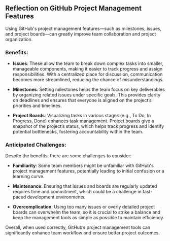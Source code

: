## Reflection on GitHub Project Management Features

Using GitHub's project management features—such as milestones, issues, and project boards—can greatly improve team collaboration and project organization. 

### Benefits:
- **Issues**: These allow the team to break down complex tasks into smaller, manageable components, making it easier to track progress and assign responsibilities. With a centralized place for discussion, communication becomes more streamlined, reducing the chance of misunderstandings.
  
- **Milestones**: Setting milestones helps the team focus on key deliverables by organizing related issues under specific goals. This provides clarity on deadlines and ensures that everyone is aligned on the project’s priorities and timelines.

- **Project Boards**: Visualizing tasks in various stages (e.g., To Do, In Progress, Done) enhances task management. Project boards give a snapshot of the project’s status, which helps track progress and identify potential bottlenecks, fostering accountability within the team.

### Anticipated Challenges:
Despite the benefits, there are some challenges to consider:
- **Familiarity**: Some team members might be unfamiliar with GitHub's project management features, potentially leading to initial confusion or a learning curve.
  
- **Maintenance**: Ensuring that issues and boards are regularly updated requires time and commitment, which could be a challenge in fast-paced development environments.
  
- **Overcomplication**: Using too many issues or overly detailed project boards can overwhelm the team, so it is crucial to strike a balance and keep the management tools as simple as possible to maintain efficiency.

Overall, when used correctly, GitHub’s project management tools can significantly enhance team workflow and ensure better project outcomes.

